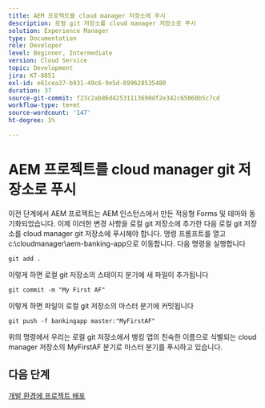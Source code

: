 ```yaml
---
title: AEM 프로젝트를 cloud manager 저장소에 푸시
description: 로컬 git 저장소를 cloud manager 저장소로 푸시
solution: Experience Manager
type: Documentation
role: Developer
level: Beginner, Intermediate
version: Cloud Service
topic: Development
jira: KT-8851
exl-id: e61cea37-b931-49c6-9e5d-899628535480
duration: 37
source-git-commit: f23c2ab86d42531113690df2e342c65060b5c7cd
workflow-type: tm+mt
source-wordcount: '147'
ht-degree: 1%

---
```


# AEM 프로젝트를 cloud manager git 저장소로 푸시

이전 단계에서 AEM 프로젝트는 AEM 인스턴스에서 만든 적응형 Forms 및 테마와 동기화되었습니다.
이제 이러한 변경 사항을 로컬 git 저장소에 추가한 다음 로컬 git 저장소를 cloud manager git 저장소에 푸시해야 합니다.
명령 프롬프트를 열고 c:\cloudmanager\aem-banking-app으로 이동합니다. 다음 명령을 실행합니다

```
git add .
```

이렇게 하면 로컬 git 저장소의 스테이지 분기에 새 파일이 추가됩니다

```
git commit -m "My First AF"
```

이렇게 하면 파일이 로컬 git 저장소의 마스터 분기에 커밋됩니다

```
git push -f bankingapp master:"MyFirstAF"
```

위의 명령에서 우리는 로컬 git 저장소에서 뱅킹 앱의 친숙한 이름으로 식별되는 cloud manager 저장소의 MyFirstAF 분기로 마스터 분기를 푸시하고 있습니다.

## 다음 단계

[개발 환경에 프로젝트 배포](./deploy-to-dev-environment.md)
